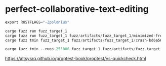 # perfect-collaborative-text-editing

```rust
export RUSTFLAGS="-Zpolonius"

cargo fuzz run fuzz_target_1
cargo fuzz run fuzz_target_1 fuzz/artifacts/fuzz_target_1/minimized-from-d9dd7c9f723708057abf5d76d31591615d27e224
cargo fuzz tmin fuzz_target_1 fuzz/artifacts/fuzz_target_1/crash-bd6a569f4d72f81386f4c3e7968bc01c9eff7bd0

cargo fuzz tmin --runs 255000 fuzz_target_1 fuzz/artifacts/fuzz_target_1/crash-f4d526123671d989d1c8d1e65a77cd83077338d6
```

https://altsysrq.github.io/proptest-book/proptest/vs-quickcheck.html